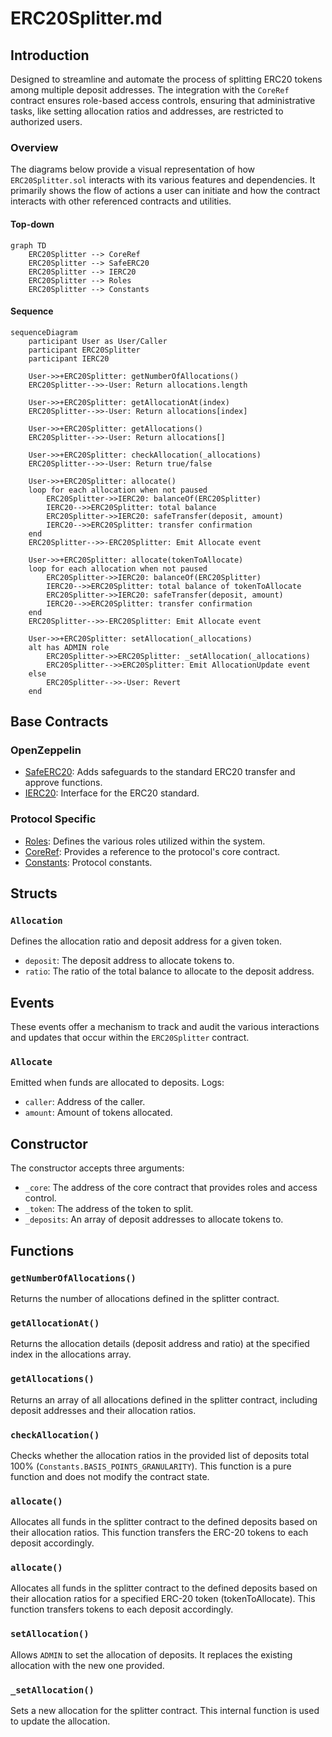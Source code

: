 # ERC20Splitter.md

## Introduction
Designed to streamline and automate the process of splitting ERC20 tokens among multiple deposit addresses. The integration with the `CoreRef` contract ensures role-based access controls, ensuring that administrative tasks, like setting allocation ratios and addresses, are restricted to authorized users.

### Overview
The diagrams below provide a visual representation of how `ERC20Splitter.sol` interacts with its various features and dependencies. It primarily shows the flow of actions a user can initiate and how the contract interacts with other referenced contracts and utilities.

#### Top-down
```mermaid
graph TD
    ERC20Splitter --> CoreRef
    ERC20Splitter --> SafeERC20
    ERC20Splitter --> IERC20
    ERC20Splitter --> Roles
    ERC20Splitter --> Constants
```
#### Sequence
```mermaid
sequenceDiagram
    participant User as User/Caller
    participant ERC20Splitter
    participant IERC20

    User->>+ERC20Splitter: getNumberOfAllocations()
    ERC20Splitter-->>-User: Return allocations.length
    
    User->>+ERC20Splitter: getAllocationAt(index)
    ERC20Splitter-->>-User: Return allocations[index]
    
    User->>+ERC20Splitter: getAllocations()
    ERC20Splitter-->>-User: Return allocations[]
    
    User->>+ERC20Splitter: checkAllocation(_allocations)
    ERC20Splitter-->>-User: Return true/false

    User->>+ERC20Splitter: allocate()
    loop for each allocation when not paused
        ERC20Splitter->>IERC20: balanceOf(ERC20Splitter)
        IERC20-->>ERC20Splitter: total balance
        ERC20Splitter->>IERC20: safeTransfer(deposit, amount)
        IERC20-->>ERC20Splitter: transfer confirmation
    end
    ERC20Splitter-->>-ERC20Splitter: Emit Allocate event

    User->>+ERC20Splitter: allocate(tokenToAllocate)
    loop for each allocation when not paused
        ERC20Splitter->>IERC20: balanceOf(ERC20Splitter)
        IERC20-->>ERC20Splitter: total balance of tokenToAllocate
        ERC20Splitter->>IERC20: safeTransfer(deposit, amount)
        IERC20-->>ERC20Splitter: transfer confirmation
    end
    ERC20Splitter-->>-ERC20Splitter: Emit Allocate event

    User->>+ERC20Splitter: setAllocation(_allocations)
    alt has ADMIN role
        ERC20Splitter->>ERC20Splitter: _setAllocation(_allocations)
        ERC20Splitter-->>ERC20Splitter: Emit AllocationUpdate event
    else
        ERC20Splitter-->>-User: Revert
    end
```

## Base Contracts
### OpenZeppelin
- [SafeERC20](https://github.com/OpenZeppelin/openzeppelin-contracts/blob/master/contracts/token/ERC20/utils/SafeERC20.sol): Adds safeguards to the standard ERC20 transfer and approve functions.
- [IERC20](https://github.com/OpenZeppelin/openzeppelin-contracts/blob/master/contracts/token/ERC20/IERC20.sol): Interface for the ERC20 standard.
### Protocol Specific
- [Roles](https://github.com/ZTX-Foundation/tuxedo/blob/develop/src/core/Roles.sol): Defines the various roles utilized within the system.
- [CoreRef](https://github.com/ZTX-Foundation/tuxedo/blob/develop/src/refs/CoreRef.sol): Provides a reference to the protocol's core contract.
- [Constants](https://github.com/ZTX-Foundation/tuxedo/blob/develop/src/Constants.sol): Protocol constants.

## Structs
### `Allocation`
Defines the allocation ratio and deposit address for a given token.
- `deposit`: The deposit address to allocate tokens to.
- `ratio`: The ratio of the total balance to allocate to the deposit address.

## Events
These events offer a mechanism to track and audit the various interactions and updates that occur within the `ERC20Splitter` contract.

### `Allocate`
Emitted when funds are allocated to deposits.
Logs:
- `caller`: Address of the caller.
- `amount`: Amount of tokens allocated.

## Constructor
The constructor accepts three arguments:

- `_core`: The address of the core contract that provides roles and access control.
- `_token`: The address of the token to split.
- `_deposits`: An array of deposit addresses to allocate tokens to.

## Functions
### `getNumberOfAllocations()`
Returns the number of allocations defined in the splitter contract.

### `getAllocationAt()`
Returns the allocation details (deposit address and ratio) at the specified index in the allocations array.

### `getAllocations()`
Returns an array of all allocations defined in the splitter contract, including deposit addresses and their allocation ratios.

### `checkAllocation()`
Checks whether the allocation ratios in the provided list of deposits total 100% (`Constants.BASIS_POINTS_GRANULARITY`). This function is a pure function and does not modify the contract state.

### `allocate()`
Allocates all funds in the splitter contract to the defined deposits based on their allocation ratios. This function transfers the ERC-20 tokens to each deposit accordingly.

### `allocate()`
Allocates all funds in the splitter contract to the defined deposits based on their allocation ratios for a specified ERC-20 token (tokenToAllocate). This function transfers tokens to each deposit accordingly.

### `setAllocation()`
Allows `ADMIN` to set the allocation of deposits. It replaces the existing allocation with the new one provided.

### `_setAllocation()`
Sets a new allocation for the splitter contract. This internal function is used to update the allocation.
